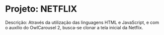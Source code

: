 # Projeto: NETFLIX

Descrição: Através da utilização das linguagens HTML e JavaScript, e com o auxílio do OwlCarousel 2, busca-se clonar a tela inicial da Netflix.